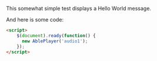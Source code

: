 This somewhat simple test displays a Hello World message.

And here is some code: 

```HTML
<script>
    $(document).ready(function() { 
      new AblePlayer('audio1');   
    });
</script>
```

